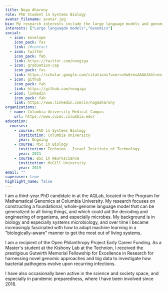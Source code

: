 ```yaml
---
title: Noga Aharony
role: PhD Student in Systems Biology
avatar_filename: avatar.jpg
bio: My research interests include the large language models and genomics.
interests: ["Large languagde models","Genomics"]
social:
  - icon: envelope
    icon_pack: fas
    link: /#contact
  - icon: twitter
    icon_pack: fab
    link: https://twitter.com/nongiga
  - icon: graduation-cap
    icon_pack: fas
    link: https://scholar.google.com/citations?user=nVw6rmsAAAAJ&hl=en
  - icon: github
    icon_pack: fab
    link: https://github.com/nongiga
  - icon: linkedin
    icon_pack: fab
    link: https://www.linkedin.com/in/nogaaharony
organizations:
  - name: Columbia University Medical Campus
    url: https://www.cuimc.columbia.edu/
education:
  courses:
    - course: PhD in Systems Biology
      institution: Columbia University
      year: Ongoing
    - course: MSc in Biology
      institution: Technion - Israel Institute of Technology
      year: 2021
    - course: BSc in Neuroscience
      institution: McGill University
      year: 2019
email: ""
superuser: true
highlight_name: false
---
```

I am a third-year PhD candidate in at the AQLab, located in the Program for Mathematical Genomics at Columbia University. My research focuses on constructing a foundational, whole-genome language model that can be generalized to all living things, and which could aid the decoding and engineering of organisms, and especially microbes. My background is in biology and especially systems microbiology, and over time I became increasingly fascinated with how to adapt machine learning in a "biologically-aware" manner to get the most out of living systems.

I am a recipient of the Open Philanthropy Project Early Career Funding. As a Master's student at the Kishony Lab at the Technion, 
I received the prestigious Gutwirth Memorial Fellowship for Excellence in Research for harnessing novel genomic approaches and big data to investigate how bacterial pathogens evolve upon recurring infections.

I have also occasionally been active in the science and society space, and especially in pandemic preparedness, where I have been involved since 2018.